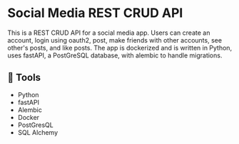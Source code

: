 # Social Media REST CRUD API

This is a REST CRUD API for a social media app. Users can create an account, login using oauth2, post, make friends with other accounts, see other's posts, and like posts. The app is dockerized and is written in Python, uses fastAPI, a PostGreSQL database, with alembic to handle migrations.
## 🧰 Tools

- Python
- fastAPI
- Alembic
- Docker
- PostGresQL
- SQL Alchemy
